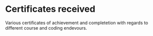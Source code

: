 # Certificates received

Various certificates of achievement and completetion with regards to different course and coding endevours.
